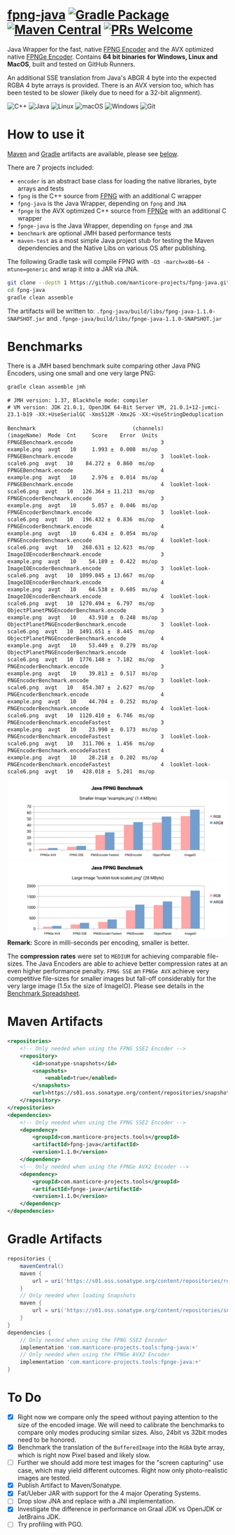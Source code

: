 # [fpng-java](http://manticore-projects.com/fpng-java) [![Gradle Package](https://github.com/manticore-projects/fpng-java/actions/workflows/gradle-publish.yml/badge.svg)](https://github.com/manticore-projects/fpng-java/actions/workflows/gradle-publish.yml)  [![Maven Central](https://maven-badges.herokuapp.com/maven-central/com.manticore-projects.tools/fpng-java/badge.svg)](http://maven-badges.herokuapp.com/maven-central/com.manticore-projects.tools/fpng-java) [![PRs Welcome](https://img.shields.io/badge/PRs-welcome-brightgreen.svg)](http://makeapullrequest.com) 


Java Wrapper for the fast, native [FPNG Encoder](https://github.com/richgel999/fpng) and the AVX optimized
native [FPNGe Encoder](https://github.com/veluca93/fpnge). Contains  **64 bit binaries for Windows, Linux and
MacOS**, built and tested on GitHub Runners.

An additional SSE translation from Java's ABGR 4 byte into the expected RGBA 4 byte arrays is provided. There is an AVX version too, which has been tested to be slower (likely due to need for a 32-bit alignment). 

![C++](https://img.shields.io/badge/c++-%2300599C.svg?style=for-the-badge&logo=c%2B%2B&logoColor=white) ![Java](https://img.shields.io/badge/java-%23ED8B00.svg?style=for-the-badge&logo=openjdk&logoColor=white) ![Linux](https://img.shields.io/badge/Linux-FCC624?style=for-the-badge&logo=linux&logoColor=black) ![macOS](https://img.shields.io/badge/mac%20os-000000?style=for-the-badge&logo=macos&logoColor=F0F0F0) ![Windows](https://img.shields.io/badge/Windows-0078D6?style=for-the-badge&logo=windows&logoColor=white) ![Git](https://img.shields.io/badge/git-%23F05033.svg?style=for-the-badge&logo=git&logoColor=white)

# How to use it

[Maven](#maven-artifacts) and [Gradle](#gradle-artifacts) artifacts are available, please see [below](#maven-artifacts).

There are 7 projects included:

- `encoder` is an abstract base class for loading the native libraries, byte arrays and tests
- `fpng` is the C++ source from [FPNG](https://github.com/richgel999/fpng) with an additional C wrapper
- `fpng-java` is the Java Wrapper, depending on `fpng` and `JNA`
- `fpnge` is the AVX optimized C++ source from [FPNGe](https://github.com/veluca93/fpnge) with an additional C wrapper
- `fpnge-java` is the Java Wrapper, depending on `fpnge` and `JNA`
- `benchmark` are optional JMH based performance tests
- `maven-test` as a most simple Java project stub for testing the Maven dependencies and the Native Libs on various OS
  after publishing.

The following Gradle task will compile FPNG with `-O3 -march=x86-64 -mtune=generic` and wrap it into a JAR via JNA.

```bash
git clone --depth 1 https://github.com/manticore-projects/fpng-java.git
cd fpng-java
gradle clean assemble
```

The artifacts will be written to: `.fpng-java/build/libs/fpng-java-1.1.0-SNAPSHOT.jar` and `.fpnge-java/build/libs/fpnge-java-1.1.0-SNAPSHOT.jar`

# Benchmarks

There is a JMH based benchmark suite comparing other Java PNG Encoders, using one small and one very large PNG:

```bash
gradle clean assemble jmh
```

```text
# JMH version: 1.37, Blackhole mode: compiler
# VM version: JDK 21.0.1, OpenJDK 64-Bit Server VM, 21.0.1+12-jvmci-23.1-b19 -XX:+UseSerialGC -Xms512M -Xmx2G -XX:+UseStringDeduplication

Benchmark                               (channels)              (imageName)  Mode  Cnt     Score    Error  Units
FPNGEBenchmark.encode                            3              example.png  avgt   10     1.993 ±  0.008  ms/op
FPNGEBenchmark.encode                            3  looklet-look-scale6.png  avgt   10    84.272 ±  0.860  ms/op
FPNGEBenchmark.encode                            4              example.png  avgt   10     2.976 ±  0.014  ms/op
FPNGEBenchmark.encode                            4  looklet-look-scale6.png  avgt   10   126.364 ± 11.213  ms/op
FPNGEncoderBenchmark.encode                      3              example.png  avgt   10     5.057 ±  0.046  ms/op
FPNGEncoderBenchmark.encode                      3  looklet-look-scale6.png  avgt   10   196.432 ±  0.836  ms/op
FPNGEncoderBenchmark.encode                      4              example.png  avgt   10     6.434 ±  0.054  ms/op
FPNGEncoderBenchmark.encode                      4  looklet-look-scale6.png  avgt   10   268.631 ± 12.623  ms/op
ImageIOEncoderBenchmark.encode                   3              example.png  avgt   10    54.189 ±  0.422  ms/op
ImageIOEncoderBenchmark.encode                   3  looklet-look-scale6.png  avgt   10  1099.045 ± 13.667  ms/op
ImageIOEncoderBenchmark.encode                   4              example.png  avgt   10    64.538 ±  0.605  ms/op
ImageIOEncoderBenchmark.encode                   4  looklet-look-scale6.png  avgt   10  1270.494 ±  6.797  ms/op
ObjectPlanetPNGEncoderBenchmark.encode           3              example.png  avgt   10    43.910 ±  0.248  ms/op
ObjectPlanetPNGEncoderBenchmark.encode           3  looklet-look-scale6.png  avgt   10  1491.651 ±  8.445  ms/op
ObjectPlanetPNGEncoderBenchmark.encode           4              example.png  avgt   10    53.449 ±  0.279  ms/op
ObjectPlanetPNGEncoderBenchmark.encode           4  looklet-look-scale6.png  avgt   10  1776.148 ±  7.182  ms/op
PNGEncoderBenchmark.encode                       3              example.png  avgt   10    39.813 ±  0.517  ms/op
PNGEncoderBenchmark.encode                       3  looklet-look-scale6.png  avgt   10   854.307 ±  2.627  ms/op
PNGEncoderBenchmark.encode                       4              example.png  avgt   10    44.704 ±  0.252  ms/op
PNGEncoderBenchmark.encode                       4  looklet-look-scale6.png  avgt   10  1120.410 ±  6.746  ms/op
PNGEncoderBenchmark.encodeFastest                3              example.png  avgt   10    23.990 ±  0.173  ms/op
PNGEncoderBenchmark.encodeFastest                3  looklet-look-scale6.png  avgt   10   311.706 ±  1.456  ms/op
PNGEncoderBenchmark.encodeFastest                4              example.png  avgt   10    28.218 ±  0.202  ms/op
PNGEncoderBenchmark.encodeFastest                4  looklet-look-scale6.png  avgt   10   428.018 ±  5.281  ms/op
```

![Small Image Benchmark Results](src/site/sphinx/_static/benchmark_small.svg "Small Image Benchmark Results")
![Large Image Benchmark Results](src/site/sphinx/_static/benchmark_large.svg "Large Image Benchmark Results")
**Remark:** Score in milli-seconds per encoding, smaller is better.

The **compression rates** were set to `MEDIUM` for achieving comparable file-sizes. The Java Encoders are able to achieve better compression rates at an even higher performance penalty.
`FPNG SSE` an `FPNGe AVX` achieve very competitive file-sizes for smaller images but fall-off considerably for the very large image (1.5x the size of ImageIO). Please see details in the [Benchmark Spreadsheet](src/site/sphinx/_static/benchmark.ods).

# Maven Artifacts

```xml
<repositories>
    <!-- Only needed when using the FPNG SSE2 Encoder -->
    <repository>
        <id>sonatype-snapshots</id>
        <snapshots>
            <enabled>true</enabled>
        </snapshots>
        <url>https://s01.oss.sonatype.org/content/repositories/snapshots</url>
    </repository>
</repositories>
<dependencies>
    <!-- Only needed when using the FPNG SSE2 Encoder -->
    <dependency>
        <groupId>com.manticore-projects.tools</groupId>
        <artifactId>fpng-java</artifactId>
        <version>1.1.0</version>
    </dependency>
    <!-- Only needed when using the FPNGe AVX2 Encoder -->
    <dependency>
        <groupId>com.manticore-projects.tools</groupId>
        <artifactId>fpnge-java</artifactId>
        <version>1.1.0</version>
    </dependency>
</dependencies>
```

# Gradle Artifacts

```groovy
repositories {
    mavenCentral()
    maven {
        url = uri('https://s01.oss.sonatype.org/content/repositories/releases/')
    }
    // Only needed when loading Snapshots
    maven {
        url = uri('https://s01.oss.sonatype.org/content/repositories/snapshots/')
    }
}
dependencies {
    // Only needed when using the FPNG SSE2 Encoder
    implementation 'com.manticore-projects.tools:fpng-java:+'
    // Only needed when using the FPNGe AVX2 Encoder
    implementation 'com.manticore-projects.tools:fpnge-java:+'
}
```

# To Do

- [X] Right now we compare only the speed without paying attention to the size of the encoded image. We will need to
  calibrate the benchmarks to compare only modes producing similar sizes. Also, 24bit vs 32bit modes need to be honored.
- [X] Benchmark the translation of the `BufferedImage` into the `RGBA` byte array, which is right now Pixel based and
  likely slow.
- [ ] Further we should add more test images for the "screen capturing" use case, which may yield different outcomes.
  Right now only photo-realistic images are tested.
- [X] Publish Artifact to Maven/Sonatype.
- [X] Fat/Ueber JAR with support for the 4 major Operating Systems.
- [ ] Drop slow JNA and replace with a JNI implementation.
- [X] Investigate the difference in performance on Graal JDK vs OpenJDK or JetBrains JDK.
- [ ] Try profiling with PGO.
